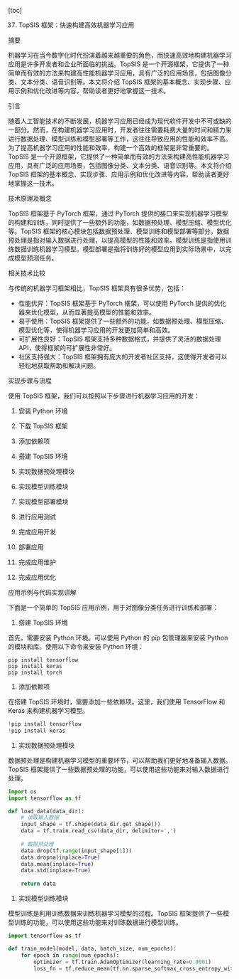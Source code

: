
[toc]                    
                
                
37. TopSIS 框架：快速构建高效机器学习应用

摘要

机器学习在当今数字化时代扮演着越来越重要的角色，而快速高效地构建机器学习应用是许多开发者和企业所面临的挑战。TopSIS 是一个开源框架，它提供了一种简单而有效的方法来构建高性能机器学习应用，具有广泛的应用场景，包括图像分类、文本分类、语音识别等。本文将介绍 TopSIS 框架的基本概念、实现步骤、应用示例和优化改进等内容，帮助读者更好地掌握这一技术。

引言

随着人工智能技术的不断发展，机器学习应用已经成为现代软件开发中不可或缺的一部分。然而，在构建机器学习应用时，开发者往往需要耗费大量的时间和精力来进行数据处理、模型训练和模型部署等工作，这往往导致应用的性能和效率不高。为了提高机器学习应用的性能和效率，构建一个高效的框架是非常重要的。TopSIS 是一个开源框架，它提供了一种简单而有效的方法来构建高性能机器学习应用，具有广泛的应用场景，包括图像分类、文本分类、语音识别等。本文将介绍 TopSIS 框架的基本概念、实现步骤、应用示例和优化改进等内容，帮助读者更好地掌握这一技术。

技术原理及概念

TopSIS 框架基于 PyTorch 框架，通过 PyTorch 提供的接口来实现机器学习模型的构建和训练，同时提供了一些额外的功能，如数据预处理、模型压缩、模型优化等。TopSIS 框架的核心模块包括数据预处理、模型训练和模型部署等部分。数据预处理是指对输入数据进行处理，以提高模型的性能和效率。模型训练是指使用训练数据训练机器学习模型。模型部署是指将训练好的模型应用到实际场景中，以完成模型预测任务。

相关技术比较

与传统的机器学习框架相比，TopSIS 框架具有很多优势，包括：

- 性能优异：TopSIS 框架基于 PyTorch 框架，可以使用 PyTorch 提供的优化器来优化模型，从而显著提高模型的性能和效率。
- 易于使用：TopSIS 框架提供了一些额外的功能，如数据预处理、模型压缩、模型优化等，使得机器学习应用的开发更加简单和高效。
- 可扩展性良好：TopSIS 框架支持多种数据格式，并提供了灵活的数据处理API，使得框架的可扩展性非常好。
- 社区支持强大：TopSIS 框架拥有庞大的开发者社区支持，这使得开发者可以轻松地获取帮助和解决问题。

实现步骤与流程

使用 TopSIS 框架，我们可以按照以下步骤进行机器学习应用的开发：

1. 安装 Python 环境

2. 下载 TopSIS 框架

3. 添加依赖项

4. 搭建 TopSIS 环境

5. 实现数据预处理模块

6. 实现模型训练模块

7. 实现模型部署模块

8. 进行应用测试

9. 完成应用开发

10. 部署应用

11. 完成应用维护

12. 完成应用优化

应用示例与代码实现讲解

下面是一个简单的 TopSIS 应用示例，用于对图像分类任务进行训练和部署：

1. 搭建 TopSIS 环境

首先，需要安装 Python 环境。可以使用 Python 的 pip 包管理器来安装 Python 的模块和库。使用以下命令来安装 Python 环境：
```
pip install tensorflow
pip install keras
pip install torch
```

1. 添加依赖项

在搭建 TopSIS 环境时，需要添加一些依赖项。这里，我们使用 TensorFlow 和 Keras 来构建机器学习模型。
```python
!pip install tensorflow
!pip install keras
```

1. 实现数据预处理模块

数据预处理是构建机器学习模型的重要环节，可以帮助我们更好地准备输入数据。TopSIS 框架提供了一些数据预处理的功能，可以使用这些功能来对输入数据进行处理。
```python
import os
import tensorflow as tf

def load_data(data_dir):
    # 读取输入数据
    input_shape = tf.shape(data_dir.get_shape())
    data = tf.train.read_csv(data_dir, delimiter=',')
    
    # 数据预处理
    data.drop(tf.range(input_shape[1]))
    data.dropna(inplace=True)
    data.mean(inplace=True)
    data.std(inplace=True)
    
    return data

```

1. 实现模型训练模块

模型训练是利用训练数据来训练机器学习模型的过程。TopSIS 框架提供了一些模型训练的功能，可以使用这些功能来对训练数据进行模型训练。
```python
import tensorflow as tf

def train_model(model, data, batch_size, num_epochs):
    for epoch in range(num_epochs):
        optimizer = tf.train.AdamOptimizer(learning_rate=0.0001)
        loss_fn = tf.reduce_mean(tf.nn.sparse_softmax_cross_entropy_with_logits(labels=tf.cast(data.logits, tf.float32), 
```

